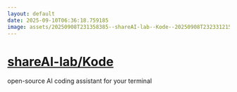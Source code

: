 ```yaml
---
layout: default
date: 2025-09-10T06:36:18.759185
image: assets/20250908T231358385--shareAI-lab--Kode--20250908T232331215--cropped.png
---
```


# [shareAI-lab/Kode](https://github.com/shareAI-lab/Kode)

open-source AI coding assistant for your terminal
